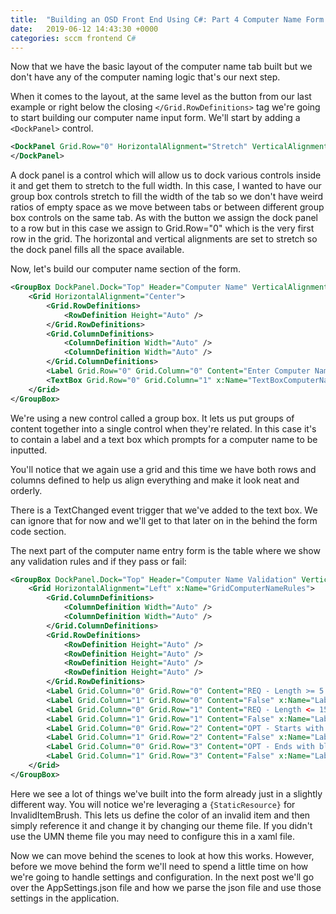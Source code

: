 ```yaml
---
title:  "Building an OSD Front End Using C#: Part 4 Computer Name Form Design"
date:   2019-06-12 14:43:30 +0000
categories: sccm frontend C#
---
```

Now that we have the basic layout of the computer name tab built but we don't have any of the computer naming logic that's our next step.

When it comes to the layout, at the same level as the button from our last example or right below the closing `</Grid.RowDefinitions>` tag we're going to start building our computer name input form. We'll start by adding a `<DockPanel>` control.

```xml
<DockPanel Grid.Row="0" HorizontalAlignment="Stretch" VerticalAlignment="Stretch">
</DockPanel>
```

A dock panel is a control which will allow us to dock various controls inside it and get them to stretch to the full width. In this case, I wanted to have our group box controls stretch to fill the width of the tab so we don't have weird ratios of empty space as we move between tabs or between different group box controls on the same tab. As with the button we assign the dock panel to a row but in this case we assign to Grid.Row="0" which is the very first row in the grid. The horizontal and vertical alignments are set to stretch so the dock panel fills all the space available.

Now, let's build our computer name section of the form.

```xml
<GroupBox DockPanel.Dock="Top" Header="Computer Name" VerticalAlignment="Top" Margin="5,5,5,5">
    <Grid HorizontalAlignment="Center">
        <Grid.RowDefinitions>
            <RowDefinition Height="Auto" />
        </Grid.RowDefinitions>
        <Grid.ColumnDefinitions>
            <ColumnDefinition Width="Auto" />
            <ColumnDefinition Width="Auto" />
        </Grid.ColumnDefinitions>
        <Label Grid.Row="0" Grid.Column="0" Content="Enter Computer Name:" HorizontalAlignment="Left" Margin="10,10,10,10" VerticalAlignment="Top" />
        <TextBox Grid.Row="0" Grid.Column="1" x:Name="TextBoxComputerName" Width="175" HorizontalAlignment="Left" Margin="10,10,10,10" VerticalAlignment="Top" CharacterCasing="Upper" TextChanged="TextBoxComputerName\_TextChanged" />
    </Grid>
</GroupBox>
```

We're using a new control called a group box. It lets us put groups of content together into a single control when they're related. In this case it's to contain a label and a text box which prompts for a computer name to be inputted.

You'll notice that we again use a grid and this time we have both rows and columns defined to help us align everything and make it look neat and orderly.

There is a TextChanged event trigger that we've added to the text box. We can ignore that for now and we'll get to that later on in the behind the form code section.

The next part of the computer name entry form is the table where we show any validation rules and if they pass or fail:

```xml
<GroupBox DockPanel.Dock="Top" Header="Computer Name Validation" VerticalAlignment="Top" Margin="5,5,5,5">
    <Grid HorizontalAlignment="Left" x:Name="GridComputerNameRules">
        <Grid.ColumnDefinitions>
            <ColumnDefinition Width="Auto" />
            <ColumnDefinition Width="Auto" />
        </Grid.ColumnDefinitions>
        <Grid.RowDefinitions>
            <RowDefinition Height="Auto" />
            <RowDefinition Height="Auto" />
            <RowDefinition Height="Auto" />
            <RowDefinition Height="Auto" />
        </Grid.RowDefinitions>
        <Label Grid.Column="0" Grid.Row="0" Content="REQ - Length >= 5:" x:Name="LabelRuleGreaterThan" />
        <Label Grid.Column="1" Grid.Row="0" Content="False" x:Name="LabelRuleGreaterThanStatus" Foreground="{StaticResource InvalidItemBrush}" />
        <Label Grid.Column="0" Grid.Row="1" Content="REQ - Length <= 15:" x:Name="LabelRuleLessThan" />
        <Label Grid.Column="1" Grid.Row="1" Content="False" x:Name="LabelRuleLessThanStatus" Foreground="{StaticResource InvalidItemBrush}" />
        <Label Grid.Column="0" Grid.Row="2" Content="OPT - Starts with UMN:" x:Name="LabelRuleStartsWith" />
        <Label Grid.Column="1" Grid.Row="2" Content="False" x:Name="LabelRuleStartsWithStatus" Foreground="{StaticResource InvalidItemBrush}" />
        <Label Grid.Column="0" Grid.Row="3" Content="OPT - Ends with blah:" x:Name="LabelRuleEndsWith" />
        <Label Grid.Column="1" Grid.Row="3" Content="False" x:Name="LabelRuleEndsWithStatus" Foreground="{StaticResource InvalidItemBrush}" />
    </Grid>
</GroupBox>
```

Here we see a lot of things we've built into the form already just in a slightly different way. You will notice we're leveraging a `{StaticResource}` for InvalidItemBrush. This lets us define the color of an invalid item and then simply reference it and change it by changing our theme file. If you didn't use the UMN theme file you may need to configure this in a xaml file.

Now we can move behind the scenes to look at how this works. However, before we move behind the form we'll need to spend a little time on how we're going to handle settings and configuration. In the next post we'll go over the AppSettings.json file and how we parse the json file and use those settings in the application.
